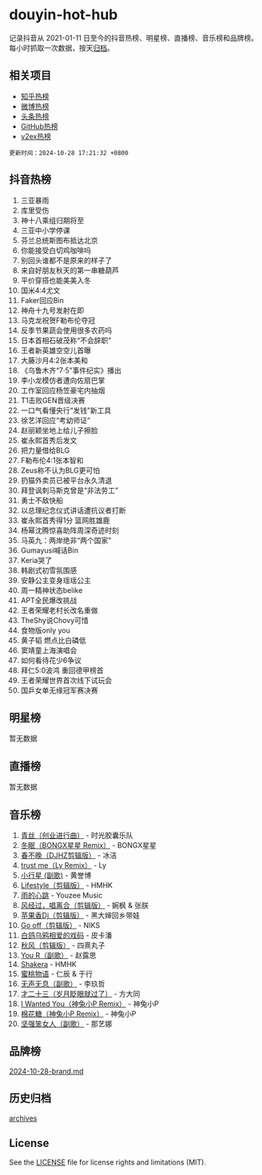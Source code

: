 # douyin-hot-hub

记录抖音从 2021-01-11 日至今的抖音热榜、明星榜、直播榜、音乐榜和品牌榜。每小时抓取一次数据，按天[归档](archives)。

## 相关项目

- [知乎热榜](https://github.com/lonnyzhang423/zhihu-hot-hub)
- [微博热榜](https://github.com/lonnyzhang423/weibo-hot-hub)
- [头条热榜](https://github.com/lonnyzhang423/toutiao-hot-hub)
- [GitHub热榜](https://github.com/lonnyzhang423/github-hot-hub)
- [v2ex热榜](https://github.com/lonnyzhang423/v2ex-hot-hub)


`更新时间：2024-10-28 17:21:32 +0800`

## 抖音热榜

1. 三亚暴雨
1. 库里受伤
1. 神十八乘组归期将至
1. 三亚中小学停课
1. 芬兰总统斯图布抵达北京
1. 你能接受白切鸡咖啡吗
1. 别回头谁都不是原来的样子了
1. 来自好朋友秋天的第一串糖葫芦
1. 平价穿搭也能美美入冬
1. 国米4:4尤文
1. Faker回应Bin
1. 神舟十九号发射在即
1. 马克龙祝贺F勒布伦夺冠
1. 反季节果蔬会使用很多农药吗
1. 日本首相石破茂称“不会辞职”
1. 王者新英雄空空儿首曝
1. 大藤沙月4:2张本美和
1. 《乌鲁木齐“7·5”事件纪实》播出
1. 李小龙模仿者遭向佐扇巴掌
1. 工作室回应杨笠豪宅内抽烟
1. T1击败GEN晋级决赛
1. 一口气看懂央行“发钱”新工具
1. 徐艺洋回应“考幼师证”
1. 赵丽颖坐地上给儿子擦脸
1. 崔永熙首秀后发文
1. 把力量借给BLG
1. F勒布伦4:1张本智和
1. Zeus称不认为BLG更可怕
1. 扔猫外卖员已被平台永久清退
1. 拜登讽刺马斯克曾是“非法劳工”
1. 勇士不敌快船
1. 以总理纪念仪式讲话遭抗议者打断
1. 崔永熙首秀得1分 篮网胜雄鹿
1. 杨幂沈腾惊喜助阵周深奇迹时刻
1. 马英九：两岸绝非“两个国家”
1. Gumayusi喊话Bin
1. Keria哭了
1. 韩剧式初雪氛围感
1. 安静公主变身瑶瑶公主
1. 周一精神状态belike
1. APT全民爆改挑战
1. 王者荣耀老村长改名重做
1. TheShy说Chovy可惜
1. 食物版only you
1. 黄子韬 燃点比白磷低
1. 窦靖童上海演唱会
1. 如何看待花少6争议
1. 拜仁5:0波鸿 重回德甲榜首
1. 王者荣耀世界首次线下试玩会
1. 国乒女单无缘冠军赛决赛

## 明星榜

暂无数据

## 直播榜

暂无数据

## 音乐榜

1. [青丝（创业进行曲）](https://sf5-hl-cdn-tos.douyinstatic.com/obj/tos-cn-ve-2774/ooYARJB5iBRNhCOkDsS3BAKW91CIMoQfwzwKLi) - 时光胶囊乐队
1. [冬眠（BONGX星星 Remix）](https://sf5-hl-cdn-tos.douyinstatic.com/obj/tos-cn-ve-2774/oMCfFFoE3LwQ7agAgOIG4ieExqkeAsxNBEkLdz) - BONGX星星
1. [春不晚（DJHZ剪辑版）](https://sf3-cdn-tos.douyinstatic.com/obj/tos-cn-ve-2774/osEZa7YZ6wNo9QDABgfGFaCQKRQTNafsBJDnKt) - 冰洁
1. [trust me（Ly Remix）](https://sf5-hl-cdn-tos.douyinstatic.com/obj/tos-cn-ve-2774/oUo1M8fz5AfmMSExABQQKFE0eCMWgsiccfqrMA) - Ly
1. [小行星 (副歌)](https://sf5-hl-cdn-tos.douyinstatic.com/obj/tos-cn-ve-2774/oArWEvgkJwVsB0KMIw6iBsAoHAciIjJqzWeTQr) - 黄誉博
1. [Lifestyle（剪辑版）](https://sf3-cdn-tos.douyinstatic.com/obj/tos-cn-ve-2774/owfqGgjwG3V5lCLaAIezFMeg3LtuKNBaZKgzPV) - HMHK
1. [雨的心跳](https://sf3-cdn-tos.douyinstatic.com/obj/tos-cn-ve-2774/o0vI5NZuiJgxWIQQFhXO0RTrsiIAsBSiMIECz) - Youzee Music
1. [风经过，唱离合（剪辑版）](https://sf3-cdn-tos.douyinstatic.com/obj/tos-cn-ve-2774/okllg5DG2MmUF3aiiDfBZx6ZLvfwOTtbCEAHyI) - 婉枫 & 张朕
1. [苹果香Dj（剪辑版）](https://sf3-cdn-tos.douyinstatic.com/obj/tos-cn-ve-2774/oEeIEQbYGAOspCTRAIeYF4Ok8LgZ8NBaRe4ztR) - 黑大婶回乡带娃
1. [Go off（剪辑版）](https://sf5-hl-cdn-tos.douyinstatic.com/obj/tos-cn-ve-2774/oYLJZTCGnIQBt2BsMBCFksOEMnDQesCr2gfZ7N) - NIKS
1. [白鸽乌鸦相爱的戏码](https://sf5-hl-cdn-tos.douyinstatic.com/obj/tos-cn-ve-2774/oMVVEf6eDAOmFtNtCsEqKpIorBDM8Nkg6TZRqC) - 皮卡潘
1. [秋风（剪辑版）](https://sf5-hl-cdn-tos.douyinstatic.com/obj/tos-cn-ve-2774/ocGaU84LfAfzMd2wbXdQFpCGhBiXg82JNMRRie) - 四熹丸子
1. [You R（副歌）](https://sf5-hl-cdn-tos.douyinstatic.com/obj/tos-cn-ve-2774/oc0MZn9aEfLkCFLIxKQQcgBjS9mBBuDttYPfZ1) - 赵露思
1. [Shakera](https://sf3-cdn-tos.douyinstatic.com/obj/tos-cn-ve-2774/ocKtEBgQ8FiQCBDf3nj9Z9gEGEQ4fAZDYEocLY) - HMHK
1. [蜜桃物语](https://sf3-cdn-tos.douyinstatic.com/obj/tos-cn-ve-2774/oIhOSCZtIACtYU4XQkngiW9kCBfVD1Fz9IYeqL) - 仁辰 & 于行
1. [无声无息（副歌）](https://sf5-hl-cdn-tos.douyinstatic.com/obj/tos-cn-ve-2774/osmzBBdYMBoz2NHW7AYiZEErnITswCiYzuA3Nf) - 李玖哲
1. [才二十三（岁月眨眼就过了）](https://sf5-hl-cdn-tos.douyinstatic.com/obj/tos-cn-ve-2774/oYAvkTrUXEBMWYUbL3nl8i01MJ5skiIZASC2H) - 方大同
1. [I Wanted You（神兔小P Remix）](https://sf3-cdn-tos.douyinstatic.com/obj/tos-cn-ve-2774/o4CAubmDQdZeEkstFnCvKIMDag8D2BSBOjfNuh) - 神兔小P
1. [棉花糖（神兔小P Remix）](https://sf5-hl-cdn-tos.douyinstatic.com/obj/tos-cn-ve-2774/o0pEDf1GaEfEYJ1FbgOAFCITQ1zeFD3kgBWGcG) - 神兔小P
1. [坚强笨女人（副歌）](https://sf5-hl-cdn-tos.douyinstatic.com/obj/tos-cn-ve-2774/ospNInQiZvGWyBVg5zkNsAMct5uJIg1CrZiPL) - 那艺娜

## 品牌榜

[2024-10-28-brand.md](archives/2024-10-28-brand.md)

## 历史归档

[archives](archives)

## License

See the [LICENSE](LICENSE) file for license rights and limitations (MIT).
